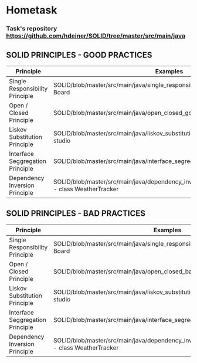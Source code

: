 
# Hometask
### Task's repository https://github.com/hdeiner/SOLID/tree/master/src/main/java
## SOLID PRINCIPLES - GOOD PRACTICES

| Principle                         | Examples                                                                                              |
| --------------------------------- | ------------------------------------------------------------------------------------------------------|
| Single Responsibility Principle   | SOLID/blob/master/src/main/java/single_responsibility_good/Board.java  - class Board                  |
| Open / Closed Principle           | SOLID/blob/master/src/main/java/open_closed_good/Greeter.java - class Greeter                         |
| Liskov Substitution Principle     | SOLID/blob/master/src/main/java/liskov_substitution_good/Studio.java - class studio                   |
| Interface Seggregation Principle  | SOLID/blob/master/src/main/java/interface_segregation_good/Penguin.java                               |
| Dependency Inversion Principle    | SOLID/blob/master/src/main/java/dependency_inversion_good/WeatherTracker.java - class WeatherTracker  |


## SOLID PRINCIPLES - BAD PRACTICES

| Principle                         | Examples                                                                                              |
| --------------------------------- | ------------------------------------------------------------------------------------------------------|
| Single Responsibility Principle   | SOLID/blob/master/src/main/java/single_responsibility_bad/Board.java  - class Board                   |
| Open / Closed Principle           | SOLID/blob/master/src/main/java/open_closed_bad/Greeter.java - class Greeter                          |
| Liskov Substitution Principle     | SOLID/blob/master/src/main/java/liskov_substitution_bad/Studio.java - class studio                    |
| Interface Seggregation Principle  | SOLID/blob/master/src/main/java/interface_segregation_bad/Penguin.java                                |
| Dependency Inversion Principle    | SOLID/blob/master/src/main/java/dependency_inversion_bad/WeatherTracker.java - class WeatherTracker   |